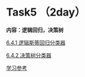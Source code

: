 

# Task5 **（2day）**

**内容：逻辑回归，决策树**

[6.4.1 逻辑斯蒂回归分类器](http://dblab.xmu.edu.cn/blog/1773-2/)

[6.4.2 决策树分类器](http://dblab.xmu.edu.cn/blog/1776-2/)

[学习参考](https://www.cnblogs.com/shishanyuan/p/4699644.html)


